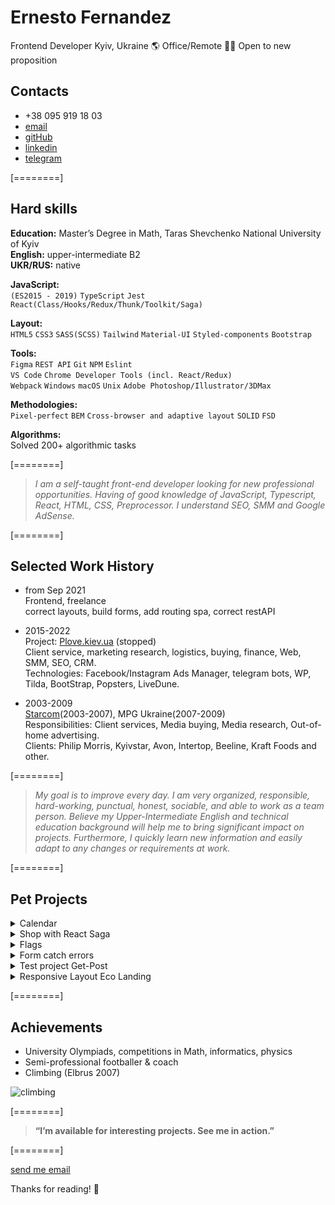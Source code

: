 # Ernesto Fernandez

Frontend Developer
Kyiv, Ukraine 🌎 Office/Remote 👨‍💻 Open to new proposition

## Contacts
   - +38 095 919 18 03
   - [email](mailto:ernesto.fernandez.job@gmail.com)
   - [gitHub](https://github.com/ErnestoFernandezUA)
   - [linkedin](https://www.linkedin.com/in/ernesto-fernandez-15699714a/)
   - [telegram](https://t.me/ernestofernandez)  

[========]

## Hard skills

**Education:** Master’s Degree in Math, Taras Shevchenko National University of Kyiv\
**English:** upper-intermediate B2\
**UKR/RUS:** native

**JavaScript:**  
`(ES2015 - 2019)` `TypeScript` `Jest`
`React(Class/Hooks/Redux/Thunk/Toolkit/Saga)`

**Layout:**  
`HTML5` `CSS3` `SASS(SCSS)`
`Tailwind` `Material-UI` `Styled-components` `Bootstrap`

**Tools:**  
`Figma` `REST API` `Git` `NPM` `Eslint`  
`VS Code` `Chrome Developer Tools (incl. React/Redux)`  
`Webpack` `Windows` `macOS` `Unix`
`Adobe Photoshop/Illustrator/3DMax`

**Methodologies:**  
`Pixel-perfect` `BEM`
`Cross-browser and adaptive layout`
`SOLID` `FSD`

**Algorithms:**  
Solved 200+ algorithmic tasks  


[========]

  > _I am a self-taught front-end developer looking for new professional opportunities. 
  > Having of good knowledge of JavaScript, Typescript, React, HTML, CSS, Preprocessor. 
  > I understand SEO, SMM and Google AdSense._

[========]

## Selected Work History

* from Sep 2021\
  Frontend, freelance\
  correct layouts, build forms, add routing spa, correct restAPI

* 2015-2022\
  Project: [Plove.kiev.ua](http://plove.kiev.ua/) (stopped)\
  Client service, marketing research, logistics, buying, finance, Web, SMM, SEO,
CRM.\
  Technologies: Facebook/Instagram Ads Manager, telegram bots, WP, Tilda, BootStrap,
Popsters, LiveDune.

* 2003-2009\
[Starcom](https://publicisgroupe.com.ua/ua/brand/starcom/)(2003-2007), MPG Ukraine(2007-2009)\
Responsibilities: Client services, Media buying, Media research, Out-of-home advertising.\
Clients: Philip Morris, Kyivstar, Avon, Intertop, Beeline, Kraft Foods and other.


[========]
> _My goal is to improve every day. I am very organized, responsible, hard-working, punctual,
> honest, sociable, and able to work as a team person. Believe my Upper-Intermediate English
> and technical education background will help me to bring significant impact on projects.
> Furthermore, I quickly learn new information and easily adapt to any changes or
> requirements at work._

[========]


## Pet Projects
<details><summary>Calendar</summary><br/>

- [Demo](https://ernestofernandezua.github.io/react_calendar/)
- [Code](https://github.com/ErnestoFernandezUA/react_calendar)
- [Loom](https://www.loom.com/share/a541611e36c04e469fd4b07c64c8a603)
- Stack: TypeScript, React, Redux, toolkit, thunk, persist, axios, react-router-dom, axios, styled-components
<br/>

- ![Image_calendar](https://i.ibb.co/VVxZjBX/photo-2023-02-19-15-31-07.jpg)
</details>

<details><summary>Shop with React Saga</summary><br/>

- [Demo](https://ernestofernandezua.github.io/REACT_KITGLOBAL_TESTING_TASK/)
- [Code](https://github.com/ErnestoFernandezUA/REACT_KITGLOBAL_TESTING_TASK)
- Stack: TypeScript, React, Saga, Redux, toolkit, persist, axios, react-router-dom, axios, styled-components
<br/>

- ![Image_Saga](https://i.ibb.co/ZH1dDqC/photo-2023-03-01-07-56-45.jpg)
</details>

<details><summary>Flags</summary><br/>

- [Demo](https://ernestofernandezua.github.io/spa_react_styled-components/)
- [Code](https://github.com/ErnestoFernandezUA/spa_react_styled-components)
- Stack: TypeScript, React, redux, toolkit, thunk, persist, axios, react-router-dom, axios, styled-components
<br/>

![Image_flags](https://i.ibb.co/dtrvYLY/photo-2023-02-19-15-42-36.jpg)
</details>

<details><summary>Form catch errors</summary><br/>

- [Demo](https://ernestofernandezua.github.io/react__test-scelty/)
- [Code](https://github.com/ErnestoFernandezUA/react__test-scelty)
- Stack: TypeScript, React, redux, toolkit, thunk, persist, axios, react-router-dom, axios
<br/>

- ![Image_form_catch_errors](https://i.ibb.co/BfMt6hx/photo-2023-02-19-15-43-35.jpg)
</details>

<details><summary>Test project Get-Post</summary><br/>

- [Demo](https://ernestofernandezua.github.io/react_test-project-post-get-token/)
- [Code](https://github.com/ErnestoFernandezUA/react_test-project-post-get-token)
- Stack: TypeScript, React, redux, toolkit, thunk, persist, axios, react-router-dom, axios
<br/>

- ![Image_get_post](https://i.ibb.co/Tt3Q0TQ/photo-2023-02-19-15-51-29.jpg)
</details>

<details><summary>Responsive Layout Eco Landing</summary><br/>

- [Demo](https://ernestofernandezua.github.io/eco-landing/)\
- [Code](https://github.com/ErnestoFernandezUA/eco-landing)\
- Stack: HTML, SCSS, BEM\

<br/>
- ![Image_eco](https://i.ibb.co/x2Fk8Bg/photo-2023-02-19-15-55-40.jpg)
</details>

<!-- ### Calendar
[Demo](https://ernestofernandezua.github.io/react_calendar/)
[Code](https://github.com/ErnestoFernandezUA/react_calendar)
[Loom](https://www.loom.com/share/a541611e36c04e469fd4b07c64c8a603)
Stack: TypeScript, React, Redux, toolkit, thunk, persist, axios, react-router-dom, axios, styled-components\
![Image_calendar](https://i.ibb.co/VVxZjBX/photo-2023-02-19-15-31-07.jpg)


### Shop with React Saga
[Demo](https://ernestofernandezua.github.io/REACT_KITGLOBAL_TESTING_TASK/)
[Code](https://github.com/ErnestoFernandezUA/REACT_KITGLOBAL_TESTING_TASK)
Stack: TypeScript, React, Saga, Redux, toolkit, persist, axios, react-router-dom, axios, styled-components
![Image_Saga](https://i.ibb.co/ZH1dDqC/photo-2023-03-01-07-56-45.jpg)


### Flags
[Demo](https://ernestofernandezua.github.io/spa_react_styled-components/)
[Code](https://github.com/ErnestoFernandezUA/spa_react_styled-components)
Stack: TypeScript, React, redux, toolkit, thunk, persist, axios, react-router-dom, axios, styled-components
![Image_flags](https://i.ibb.co/dtrvYLY/photo-2023-02-19-15-42-36.jpg) -->

<!-- ### Form catch errors
[Demo](https://ernestofernandezua.github.io/react__test-scelty/)\
[Code](https://github.com/ErnestoFernandezUA/react__test-scelty)\
Stack: TypeScript, React, redux, toolkit, thunk, persist, axios, react-router-dom, axios\
![Image_form_catch_errors](https://i.ibb.co/BfMt6hx/photo-2023-02-19-15-43-35.jpg) -->

<!-- ### Test project Get-Post
[Demo](https://ernestofernandezua.github.io/react_test-project-post-get-token/)\
[Code](https://github.com/ErnestoFernandezUA/react_test-project-post-get-token)\
Stack: TypeScript, React, redux, toolkit, thunk, persist, axios, react-router-dom, axios\
![Image_get_post](https://i.ibb.co/Tt3Q0TQ/photo-2023-02-19-15-51-29.jpg) -->

<!-- ### Responsive Layout Eco Landing
[Demo](https://ernestofernandezua.github.io/eco-landing/)\
[Code](https://github.com/ErnestoFernandezUA/eco-landing)\
Stack: HTML, SCSS, BEM\
![Image_eco](https://i.ibb.co/x2Fk8Bg/photo-2023-02-19-15-55-40.jpg) -->

[========]

##  Achievements
- University Olympiads, competitions in Math, informatics, physics
- Semi-professional footballer & coach
- Climbing (Elbrus 2007)

![climbing](https://i.ibb.co/5KBGhVF/DSC-0330.jpg)

[========]
>**“I’m available for interesting projects. See me in action.”**

[========]

[send me email](mailto:ernesto.fernandez.job@gmail.com) 

Thanks for reading! 👋